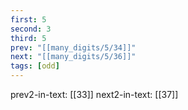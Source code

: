 ```yaml
---
first: 5
second: 3
third: 5
prev: "[[many_digits/5/34]]"
next: "[[many_digits/5/36]]"
tags: [odd]
---
```

prev2-in-text: [[33]]
next2-in-text: [[37]]
